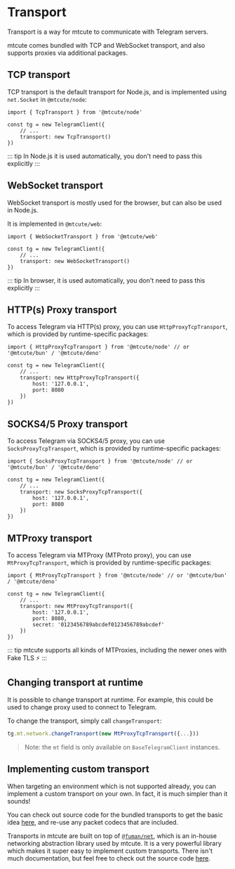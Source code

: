# Transport

Transport is a way for mtcute to communicate with Telegram servers.

mtcute comes bundled with TCP and WebSocket transport, and also
supports proxies via additional packages.

## TCP transport

TCP transport is the default transport for Node.js, and is implemented
using `net.Socket` in `@mtcute/node`:

```ts{5}
import { TcpTransport } from '@mtcute/node'

const tg = new TelegramClient({
    // ...
    transport: new TcpTransport()
})
```

::: tip
In Node.js it is used automatically, you don't need to pass this explicitly
:::

## WebSocket transport

WebSocket transport is mostly used for the browser,
but can also be used in Node.js.

It is implemented in `@mtcute/web`:

```ts{5}
import { WebSocketTransport } from '@mtcute/web'

const tg = new TelegramClient({
    // ...
    transport: new WebSocketTransport()
})
```

::: tip
In browser, it is used automatically, you don't need to pass this explicitly
:::

## HTTP(s) Proxy transport

To access Telegram via HTTP(s) proxy, you can use
`HttpProxyTcpTransport`, which is provided by runtime-specific packages:

```ts{5-8}
import { HttpProxyTcpTransport } from '@mtcute/node' // or '@mtcute/bun' / '@mtcute/deno'

const tg = new TelegramClient({
    // ...
    transport: new HttpProxyTcpTransport({
        host: '127.0.0.1',
        port: 8080
    })
})
```

## SOCKS4/5 Proxy transport

To access Telegram via SOCKS4/5 proxy, you can use
`SocksProxyTcpTransport`, which is provided by runtime-specific packages:

```ts{5-8}
import { SocksProxyTcpTransport } from '@mtcute/node' // or '@mtcute/bun' / '@mtcute/deno'

const tg = new TelegramClient({
    // ...
    transport: new SocksProxyTcpTransport({
        host: '127.0.0.1',
        port: 8080
    })
})
```

## MTProxy transport

To access Telegram via MTProxy (MTProto proxy), you can use
`MtProxyTcpTransport`, which is provided by runtime-specific packages:

```ts{5-8}
import { MtProxyTcpTransport } from '@mtcute/node' // or '@mtcute/bun' / '@mtcute/deno'

const tg = new TelegramClient({
    // ...
    transport: new MtProxyTcpTransport({
        host: '127.0.0.1',
        port: 8080,
        secret: '0123456789abcdef0123456789abcdef'
    })
})
```

::: tip
mtcute supports all kinds of MTProxies, including the newer ones
with Fake TLS ⚡️
:::

## Changing transport at runtime

It is possible to change transport at runtime. For example, this
could be used to change proxy used to connect to Telegram.

To change the transport, simply call `changeTransport`:

```ts
tg.mt.network.changeTransport(new MtProxyTcpTransport({...}))
```

> Note: the `mt` field is only available on `BaseTelegramClient` instances.

## Implementing custom transport

When targeting an environment which is not supported already,
you can implement a custom transport on your own. In fact, it is
much simpler than it sounds!

You can check out source code for the bundled transports
to get the basic idea
[here](https://github.com/mtcute/mtcute/tree/master/packages/core/src/network/transports),
and re-use any packet codecs that are included.

Transports in mtcute are built on top of [`@fuman/net`](https://github.com/teidesu/fuman/tree/main/packages/net), which is an in-house networking abstraction library used by mtcute. 
It is a very powerful library which makes it super easy to implement custom transports.
There isn't much documentation, but feel free to check out the source code [here](https://github.com/teidesu/fuman/blob/main/packages/node/src/net/connection.ts).